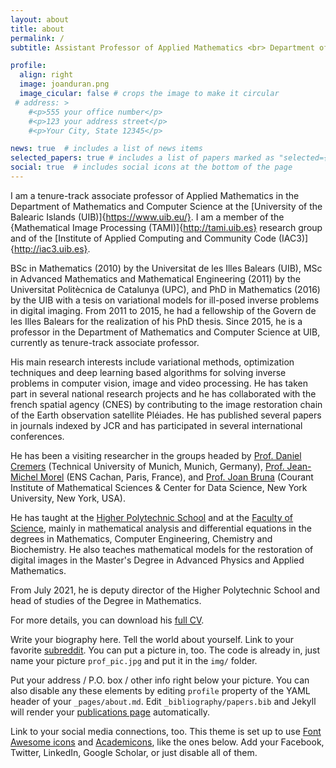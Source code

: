 ```yaml
---
layout: about
title: about
permalink: /
subtitle: Assistant Professor of Applied Mathematics <br> Department of Mathematics and Computer Science, <a href='https://www.uib.eu/'>University of the Balearic Islands</a>

profile:
  align: right
  image: joanduran.png
  image_cicular: false # crops the image to make it circular
 # address: >
    #<p>555 your office number</p>
    #<p>123 your address street</p>
    #<p>Your City, State 12345</p>

news: true  # includes a list of news items
selected_papers: true # includes a list of papers marked as "selected={true}"
social: true  # includes social icons at the bottom of the page
---
```


I am a tenure-track associate professor of Applied Mathematics in the Department of Mathematics and Computer Science at the [University of the Balearic Islands (UIB)]{https://www.uib.eu/}. I am a member of the {Mathematical Image Processing (TAMI)]{http://tami.uib.es} research group and of the [Institute of Applied Computing and Community Code (IAC3)]{http://iac3.uib.es}.

<p>BSc in Mathematics (2010) by the Universitat de les Illes Balears (UIB), MSc in Advanced Mathematics and Mathematical Engineering (2011) by the Universitat Politècnica de Catalunya (UPC), and PhD in Mathematics (2016) by the UIB with a tesis on variational models for ill-posed inverse problems in digital imaging. From 2011 to 2015, he had a fellowship of the Govern de les Illes Balears for the realization of his PhD thesis. Since 2015, he is a professor in the Department of Mathematics and Computer Science at UIB, currently as tenure-track associate professor.</p>
<p>His main research interests include variational methods, optimization techniques and deep learning based algorithms for solving inverse problems in computer vision, image and video processing. He has taken part in several national research projects and he has collaborated with the french spatial agency (CNES) by contributing to the image restoration chain of the Earth observation satellite Pléiades. He has published several papers in journals indexed by JCR and has participated in several international conferences.</p>
<p>He has been a visiting researcher in the groups headed by <a href="https://vision.in.tum.de/" target="_blank">Prof. Daniel Cremers</a> (Technical University of Munich, Munich, Germany), <a href="https://sites.google.com/site/jeanmichelmorelcmlaenscachan" target="_blank">Prof. Jean-Michel Morel</a> (ENS Cachan, Paris, France), and <a href="https://cims.nyu.edu/~bruna/" target="_blank">Prof. Joan Bruna</a> (Courant Institute of Mathematical Sciences &amp; Center for Data Science, New York University, New York, USA).</p>
<p>He has taught at the <a href="https://eps.uib.es/" target="_blank">Higher Polytechnic School</a> and at the <a href="https://fciencies.uib.cat/" target="_blank">Faculty of Science</a>, mainly in mathematical analysis and differential equations in the degrees in Mathematics, Computer Engineering, Chemistry and Biochemistry. He also teaches mathematical models for the restoration of digital images in the Master's Degree in Advanced Physics and Applied Mathematics.</p>
<p>From July 2021, he is deputy director of the Higher Polytechnic School and head of studies of the Degree in Mathematics.</p>
<p>For more details, you can download his <a href="https://joandurangrimalt.files.wordpress.com/2018/09/cv.pdf" target="_blank">full CV</a>.</p>

Write your biography here. Tell the world about yourself. Link to your favorite [subreddit](http://reddit.com). You can put a picture in, too. The code is already in, just name your picture `prof_pic.jpg` and put it in the `img/` folder.

Put your address / P.O. box / other info right below your picture. You can also disable any these elements by editing `profile` property of the YAML header of your `_pages/about.md`. Edit `_bibliography/papers.bib` and Jekyll will render your [publications page](/al-folio/publications/) automatically.

Link to your social media connections, too. This theme is set up to use [Font Awesome icons](http://fortawesome.github.io/Font-Awesome/) and [Academicons](https://jpswalsh.github.io/academicons/), like the ones below. Add your Facebook, Twitter, LinkedIn, Google Scholar, or just disable all of them.
